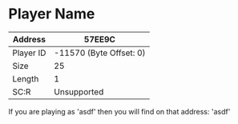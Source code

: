 #  Player Name
Address   | 57EE9C
----------|-------------
Player ID | -11570 (Byte Offset: 0)
Size 	  | 25
Length 	  | 1
SC:R      | Unsupported

If you are playing as 'asdf' then you will find on that address: 'asdf'
